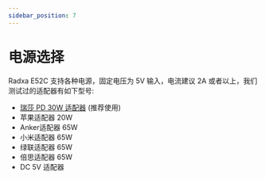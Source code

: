 ```yaml
---
sidebar_position: 7
---
```


# 电源选择

Radxa E52C 支持各种电源，固定电压为 5V 输入，电流建议 2A 或者以上，我们测试过的适配器有如下型号:

- [瑞莎 PD 30W 适配器](../../../accessories/pd_30w) (推荐使用)
- 苹果适配器 20W
- Anker适配器 65W
- 小米适配器 65W
- 绿联适配器 65W
- 倍思适配器 65W
- DC 5V 适配器
